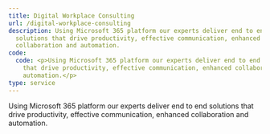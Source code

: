 ```yaml
---
title: Digital Workplace Consulting
url: /digital-workplace-consulting
description: Using Microsoft 365 platform our experts deliver end to end
  solutions that drive productivity, effective communication, enhanced
  collaboration and automation.
code:
  code: <p>Using Microsoft 365 platform our experts deliver end to end solutions
    that drive productivity, effective communication, enhanced collaboration and
    automation.</p>
type: service
---
```

Using Microsoft 365 platform our experts deliver end to end solutions that drive productivity, effective communication, enhanced collaboration and automation.